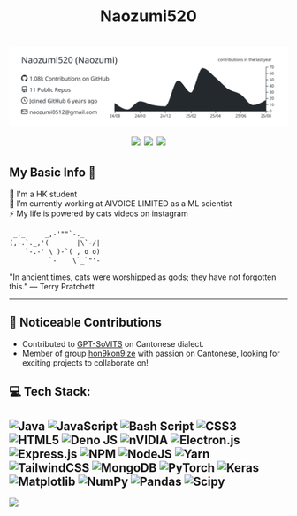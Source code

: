 <h1 align="center">
  Naozumi520
</h1>

<h1 align="center">
  <img src="https://raw.githubusercontent.com/Naozumi520/Naozumi520/main/profile-summary-card-output/graywhite/0-profile-details.svg" width="518">
  <img src="https://github-readme-stats.vercel.app/api/top-langs/?username=Naozumi520&theme=graywhite&hide_border=false&include_all_commits=true&count_private=true&layout=compact" width="200">
  <img src="https://github-readme-stats.vercel.app/api?username=Naozumi520&theme=graywhite&hide_border=false&include_all_commits=true&count_private=true" width="338">
  <img src="https://nirzak-streak-stats.vercel.app/?user=Naozumi520&theme=graywhite&hide_border=false" width="380">
</h1>

## My Basic Info 📝
🔭 I'm a HK student<br>
👯 I’m currently working at AIVOICE LIMITED as a ML scientist<br>
⚡ My life is powered by cats videos on instagram

```
 _._     _,-'""`-._
(,-.`._,'(       |\`-/|
    `-.-' \ )-`( , o o)
          `-    \`_`"'-
```

"In ancient times, cats were worshipped as gods; they have not forgotten this." — Terry Pratchett  

---

## 🤝 Noticeable Contributions
- Contributed to [GPT-SoVITS](https://github.com/RVC-Boss/GPT-SoVITS) on Cantonese dialect.
- Member of group [hon9kon9ize](https://github.com/hon9kon9ize) with passion on Cantonese, looking for exciting projects to collaborate on!

## 💻 Tech Stack:
![Java](https://img.shields.io/badge/java-%23ED8B00.svg?style=for-the-badge&logo=openjdk&logoColor=white) ![JavaScript](https://img.shields.io/badge/javascript-%23323330.svg?style=for-the-badge&logo=javascript&logoColor=%23F7DF1E) ![Bash Script](https://img.shields.io/badge/bash_script-%23121011.svg?style=for-the-badge&logo=gnu-bash&logoColor=white) ![CSS3](https://img.shields.io/badge/css3-%231572B6.svg?style=for-the-badge&logo=css3&logoColor=white) ![HTML5](https://img.shields.io/badge/html5-%23E34F26.svg?style=for-the-badge&logo=html5&logoColor=white) ![Deno JS](https://img.shields.io/badge/deno%20js-000000?style=for-the-badge&logo=deno&logoColor=white) ![nVIDIA](https://img.shields.io/badge/cuda-000000.svg?style=for-the-badge&logo=nVIDIA&logoColor=green) ![Electron.js](https://img.shields.io/badge/Electron-191970?style=for-the-badge&logo=Electron&logoColor=white) ![Express.js](https://img.shields.io/badge/express.js-%23404d59.svg?style=for-the-badge&logo=express&logoColor=%2361DAFB) ![NPM](https://img.shields.io/badge/NPM-%23CB3837.svg?style=for-the-badge&logo=npm&logoColor=white) ![NodeJS](https://img.shields.io/badge/node.js-6DA55F?style=for-the-badge&logo=node.js&logoColor=white) ![Yarn](https://img.shields.io/badge/yarn-%232C8EBB.svg?style=for-the-badge&logo=yarn&logoColor=white) ![TailwindCSS](https://img.shields.io/badge/tailwindcss-%2338B2AC.svg?style=for-the-badge&logo=tailwind-css&logoColor=white) ![MongoDB](https://img.shields.io/badge/MongoDB-%234ea94b.svg?style=for-the-badge&logo=mongodb&logoColor=white) ![PyTorch](https://img.shields.io/badge/PyTorch-%23EE4C2C.svg?style=for-the-badge&logo=PyTorch&logoColor=white) ![Keras](https://img.shields.io/badge/Keras-%23D00000.svg?style=for-the-badge&logo=Keras&logoColor=white) ![Matplotlib](https://img.shields.io/badge/Matplotlib-%23ffffff.svg?style=for-the-badge&logo=Matplotlib&logoColor=black) ![NumPy](https://img.shields.io/badge/numpy-%23013243.svg?style=for-the-badge&logo=numpy&logoColor=white) ![Pandas](https://img.shields.io/badge/pandas-%23150458.svg?style=for-the-badge&logo=pandas&logoColor=white) ![Scipy](https://img.shields.io/badge/SciPy-%230C55A5.svg?style=for-the-badge&logo=scipy&logoColor=%white)
---

![](https://komarev.com/ghpvc/?username=Naozumi520&color=ff69b4)
